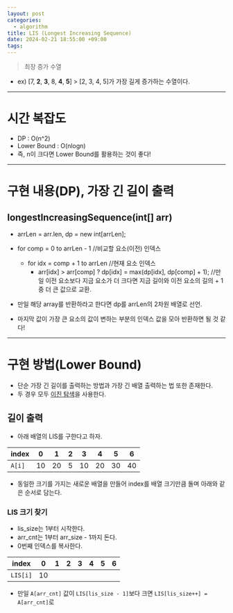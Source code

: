 ```yaml
---
layout: post
categories:
  - algorithm
title: LIS (Longest Increasing Sequence)
date: 2024-02-21 18:55:00 +09:00
tags:
---
```


>최장 증가 수열
- ex) \[7, **2**, **3**, 8, **4**, **5**] > \[2, 3, 4, 5]가 가장 길게 증가하는 수열이다.

---

# 시간 복잡도
- DP : O(n^2)
- Lower Bound : O(nlogn)
- 즉, n이 크다면 Lower Bound를 활용하는 것이 좋다!

---

# 구현 내용(DP), 가장 긴 길이 출력

## longestIncreasingSequence(int[] arr)
- arrLen = arr.len, dp = new int\[arrLen];
- for comp = 0 to arrLen - 1 //비교할 요소(이전) 인덱스
	- for idx = comp + 1 to arrLen //현재 요소 인덱스
		- arr\[idx] > arr\[comp] ? dp\[idx] = max(dp\[idx], dp\[comp] + 1); //만일 이전 요소보다 지금 요소가 더 크다면 지금 길이와 이전 요소의 길의 + 1 중 더 큰 값으로 교환.

- 만일 해당 array를 반환하라고 한다면 dp를 arrLen의 2차원 배열로 선언.
- 마지막 값이 가장 큰 요소의 값이 변하는 부분의 인덱스 값을 모아 반환하면 될 것 같다!

---

# 구현 방법(Lower Bound)
- 단순 가장 긴 길이를 출력하는 방법과 가장 긴 배열 출력하는 법 또한 존재한다.
- 두 경우 모두 [이진 탐색](2024-02-21-binarysearch)을 사용한다.

## 길이 출력
- 아래 배열의 LIS를 구한다고 하자.

| index | 0 | 1 | 2 | 3 | 4 | 5 | 6 |
| ---- | ---- | ---- | ---- | ---- | ---- | ---- | ---- |
| `A[i]` | 10 | 20 | 5 | 10 | 20 | 30 | 40 |

- 동일한 크기를 가지는 새로운 배열을 만들어 index를 배열 크기만큼 돌며 아래와 같은 순서로 담는다.

### LIS 크기 찾기
- lis_size는 1부터 시작한다.
- arr_cnt는 1부터 arr_size - 1까지 돈다.
- 0번째 인덱스를 복사한다.

| index | 0 | 1 | 2 | 3 | 4 | 5 | 6 |
| ---- | ---- | ---- | ---- | ---- | ---- | ---- | ---- |
| `LIS[i]` | 10 |  |  |  |  |  |  |
- 만일 `A[arr_cnt]` 값이 `LIS[lis_size - 1]`보다 크면 `LIS[lis_size++] = A[arr_cnt]`로 